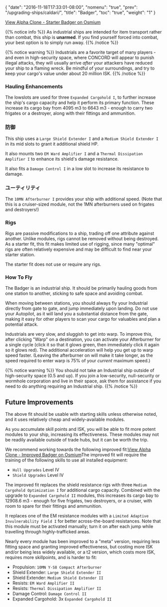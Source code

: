 {
  "date": "2016-11-18T17:33:01-08:00",
  "nomenu": "true",
  "prev": "/upgrading-ships/caldari/",
  "title": "Badger",
  "toc": "true",
  "weight": "1"
}

<object type="image/svg+xml" data="https://o.smium.org/api/convert/118481/svg/118481-alpha-clone---starter-badger.svg?privatetoken=1102763042573123584"><a href="https://o.smium.org/loadout/private/118481/1102763042573123584">View Alpha Clone - Starter Badger on Osmium</a></object>

{{% notice info %}}
As industrial ships are intended for item transport rather than combat, this ship is **unarmed**. If you find yourself forced into combat, your best option is to simply run away.
{{% /notice %}}

{{% notice warning %}}
Industrials are a favorite target of many players - and even in high-security space, where CONCORD will appear to punish illegal attacks, they will usually arrive *after* your attackers have reduced your ship to a flaming wreck. Be mindful of your surroundings, and try to keep your cargo's value under about 20 million ISK.
{{% /notice %}}

### Hauling Enhancements

The lowslots are used for three `Expanded Cargohold I`, to further increase
the ship's cargo capacity and help it perform its primary function. These increase its cargo bay from 4095 m3 to 6643 m3 - enough to carry
two frigates or a destroyer, along with their fittings and ammunition.

### 防御

This ship uses a `Large Shield Extender I` and a `Medium Shield Extender I`
in its mid slots to grant it additional shield HP.

It also mounts two `EM Ward Amplifier I` and a `Thermal Dissipation Amplifier I`
to enhance its shield's damage resistance.

It also fits a `Damage Control I` in a low slot to increase its resistance to damage.

### ユーティリティ

The `10MN Afterburner I` provides your ship with additional speed. (Note
that this is a cruiser-sized module, not the 1MN afterburners used on frigates and destroyers!)

### Rigs

Rigs are passive modifications to a ship, trading off one attribute against another. Unlike modules, rigs cannot be removed without being destroyed. As a starter fit, this fit makes limited use of rigging, since many "optimal" rigs
are often relatively expensive and may be difficult to find near your starter station.

The starter fit does not use or require any rigs.

### How To Fly

The Badger is an industrial ship. It should be primarily hauling goods from one
station to another, sticking to safe space and avoiding combat.

When moving between stations, you should always fly your Industrial directly from
gate to gate, and jump immediately upon landing. Do not use your Autopilot,
as it will land you a substantial distance from the gate, making it easy for other players
to scan your cargo for valuables and plan a potential attack.

Industrials are very slow, and sluggish to get into warp. To improve this,
after clicking "Warp" on a destination, you can activate your Afterburner for a single cycle
(click it so that it glows green, then immediately click it again so it glows red). The additional acceleration will help you get up to warp speed faster. (Leaving the afterburner on will make it take longer, as the speed required
to enter warp is 75% of your *current* maximum speed.)

{{% notice warning %}}
You should not take an Industrial ship outside of high-security space (0.5 and up). If you join a low-security, null-security or wormhole corporation and live in their space,
ask them for assistance if you need to do anything requiring an Industrial ship.
{{% /notice %}}

## Future Improvements

The above fit should be usable with starting skills unless otherwise noted,
and it uses relatively cheap and widely-available modules.

As you accumulate skill points and ISK, you will be able to fit more potent
modules to your ship, increasing its effectiveness. These modules may not be
readily available outside of trade hubs, but it can be worth the trip.

We recommend working towards the following improved fit:<object type="image/svg+xml" data="https://o.smium.org/api/convert/118483/svg/118483-alpha-clone---improved-badger.svg?privatetoken=1050794835939688448"><a href="https://o.smium.org/loadout/private/118483/1050794835939688448">View Alpha Clone - Improved Badger on Osmium</a></object>The improved fit will require the training of the following skills to use all installed equipment:

* `Hull Upgrades` Level IV
* `Shield Upgrades` Level IV

The improved fit replaces the shield resistance rigs with three `Medium Cargohold Optimization I`
for additional cargo capacity. Combined with the upgrade to `Expanded Cargohold II` modules,
this increases its cargo bay to 12908.6 m3 - enough for five frigates, two destroyers, or a cruiser,
with room to spare for their fittings and ammunition.

It replaces one of the EM resistance modules with a `Limited Adaptive Invulnerability Field I`
for better across-the-board resistances. Note that this module must be activated manually;
turn it on after each jump while travelling through highly-trafficked areas.

Nearly every module has been improved to a "meta" version, requiring less fitting space
and granting improved effectiveness, but costing more ISK and/or being less widely available,
or a t2 version, which costs more ISK, requires more skillpoints, and is harder to fit:

* Propulsion: `10MN Y-S8 Compact Afterburner`
* Shield Extender: `Large Shield Extender II`
* Shield Extender: `Medium Shield Extender II`
* Resists: `EM Ward Amplifier II`
* Resists: `Thermal Dissipation Amplifier II`
* Damage Control: `Damage Control II`
* Expanded Cargohold: 3x `Expanded Cargohold II`
